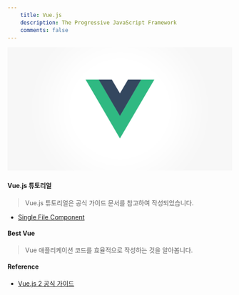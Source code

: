 ```yaml
---
    title: Vue.js
    description: The Progressive JavaScript Framework
    comments: false
---
```


![](/images/logo/vuejs.png#compact)

#### Vue.js 튜토리얼
> Vue.js 튜토리얼은 공식 가이드 문서를 참고하여 작성되었습니다.

- [Single File Component](vuejs-tutorial/single-file-component)

#### Best Vue
> Vue 애플리케이션 코드를 효율적으로 작성하는 것을 알아봅니다.


#### Reference
- [Vue.js 2 공식 가이드](https://kr.vuejs.org/v2/guide/index.html)
